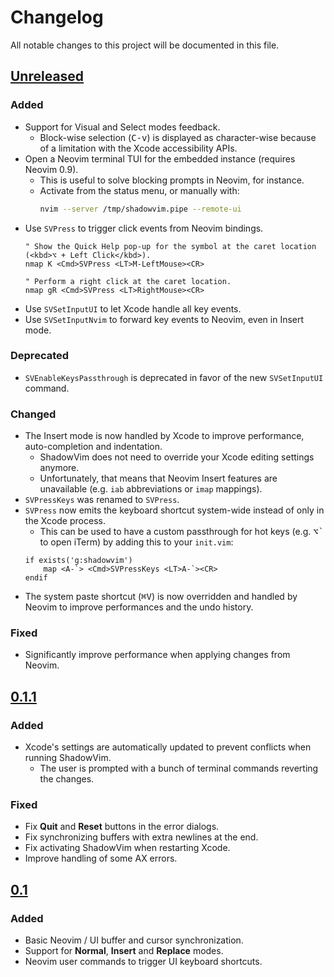 # Changelog

All notable changes to this project will be documented in this file.

## [Unreleased]

### Added

* Support for Visual and Select modes feedback.
    * Block-wise selection (<kbd>C-v</kbd>) is displayed as character-wise because of a limitation with the Xcode accessibility APIs.
* Open a Neovim terminal TUI for the embedded instance (requires Neovim 0.9).
    * This is useful to solve blocking prompts in Neovim, for instance.
    * Activate from the status menu, or manually with:
        ```sh
        nvim --server /tmp/shadowvim.pipe --remote-ui
        ```
* Use `SVPress` to trigger click events from Neovim bindings.
    ```viml
    " Show the Quick Help pop-up for the symbol at the caret location (<kbd>⌥ + Left Click</kbd>).
    nmap K <Cmd>SVPress <LT>M-LeftMouse><CR>

    " Perform a right click at the caret location.
    nmap gR <Cmd>SVPress <LT>RightMouse><CR>
    ```
* Use `SVSetInputUI` to let Xcode handle all key events.
* Use `SVSetInputNvim` to forward key events to Neovim, even in Insert mode.

### Deprecated

* `SVEnableKeysPassthrough` is deprecated in favor of the new `SVSetInputUI` command.

### Changed

* The Insert mode is now handled by Xcode to improve performance, auto-completion and indentation.
    * ShadowVim does not need to override your Xcode editing settings anymore.
    * Unfortunately, that means that Neovim Insert features are unavailable (e.g. `iab` abbreviations or `imap` mappings).
* `SVPressKeys` was renamed to `SVPress`.
* `SVPress` now emits the keyboard shortcut system-wide instead of only in the Xcode process.
    * This can be used to have a custom passthrough for hot keys (e.g. <kbd>⌥\`</kbd> to open iTerm) by adding this to your `init.vim`:
    ```viml
    if exists('g:shadowvim')
        map <A-`> <Cmd>SVPressKeys <LT>A-`><CR>
    endif
    ```
* The system paste shortcut (<kbd>⌘V</kbd>) is now overridden and handled by Neovim to improve performances and the undo history.

### Fixed

* Significantly improve performance when applying changes from Neovim.


## [0.1.1]

### Added

* Xcode's settings are automatically updated to prevent conflicts when running ShadowVim.
    * The user is prompted with a bunch of terminal commands reverting the changes.

### Fixed

* Fix **Quit** and **Reset** buttons in the error dialogs.
* Fix synchronizing buffers with extra newlines at the end.
* Fix activating ShadowVim when restarting Xcode.
* Improve handling of some AX errors.

## [0.1]

### Added

* Basic Neovim / UI buffer and cursor synchronization.
* Support for **Normal**, **Insert** and **Replace** modes.
* Neovim user commands to trigger UI keyboard shortcuts.

[unreleased]: https://github.com/mickael-menu/ShadowVim/compare/main...HEAD
[0.1.1]: https://github.com/mickael-menu/ShadowVim/compare/0.1.0...0.1.1
[0.1]: https://github.com/mickael-menu/ShadowVim/tree/0.1.0

